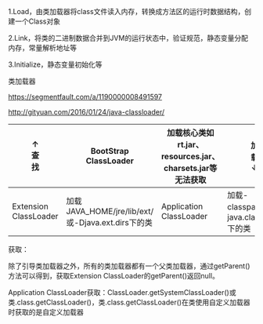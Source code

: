 1.Load，由类加载器将class文件读入内存，转换成方法区的运行时数据结构，创建一个Class对象

2.Link，将类的二进制数据合并到JVM的运行状态中，验证规范，静态变量分配内存，常量解析地址等

3.Initialize，静态变量初始化等





类加载器

https://segmentfault.com/a/1190000008491597

http://gityuan.com/2016/01/24/java-classloader/



| ↑<br>查<br>找 | BootStrap ClassLoader | 加载核心类如rt.jar、resources.jar、charsets.jar等<br>无法获取 | 加<br>载<br>↓ |
| - | - | - | - |
| Extension ClassLoader | 加载JAVA\_HOME/jre/lib/ext/或-Djava.ext.dirs下的类 | Application ClassLoader | 加载-classpath或-D java.class.path下的类 |


获取：

除了引导类加载器之外，所有的类加载器都有一个父类加载器，通过getParent()方法可以得到，获取Extension ClassLoader的getParent()返回null。

Application ClassLoader获取：ClassLoader.getSystemClassLoader()或类.class.getClassLoader()，类.class.getClassLoader()在类使用自定义加载器时获取的是自定义加载器